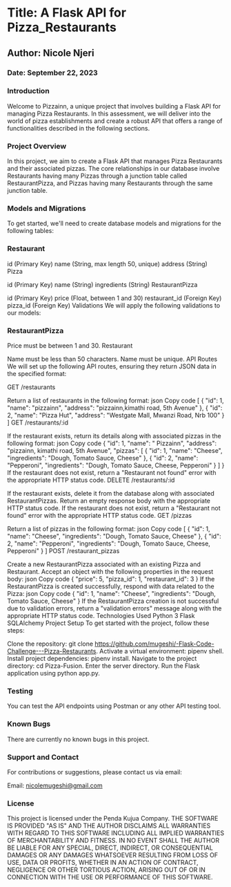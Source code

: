# Title: A Flask API for Pizza_Restaurants

## Author: Nicole Njeri

### Date: September 22, 2023

### Introduction
Welcome to Pizzainn, a unique project that involves building a Flask API for managing Pizza Restaurants. In this assessment, we will deliver into the world of pizza establishments and create a robust API that offers a range of functionalities described in the following sections.

### Project Overview
In this project, we aim to create a Flask API that manages Pizza Restaurants and their associated pizzas. The core relationships in our database involve Restaurants having many Pizzas through a junction table called RestaurantPizza, and Pizzas having many Restaurants through the same junction table.

### Models and Migrations
To get started, we'll need to create database models and migrations for the following tables:

### Restaurant

id (Primary Key)
name (String, max length 50, unique)
address (String)
Pizza

id (Primary Key)
name (String)
ingredients (String)
RestaurantPizza

id (Primary Key)
price (Float, between 1 and 30)
restaurant_id (Foreign Key)
pizza_id (Foreign Key)
Validations
We will apply the following validations to our models:

### RestaurantPizza

Price must be between 1 and 30.
Restaurant

Name must be less than 50 characters.
Name must be unique.
API Routes
We will set up the following API routes, ensuring they return JSON data in the specified format:

GET /restaurants

Return a list of restaurants in the following format:
json
Copy code
[
  {
    "id": 1,
    "name": "pizzainn",
    "address": "pizzainn,kimathi road, 5th Avenue"
  },
  {
    "id": 2,
    "name": "Pizza Hut",
    "address": "Westgate Mall, Mwanzi Road, Nrb 100"
  }
]
GET /restaurants/:id

If the restaurant exists, return its details along with associated pizzas in the following format:
json
Copy code
{
  "id": 1,
  "name": " Pizzainn",
  "address": "pizzainn, kimathi road, 5th Avenue",
  "pizzas": [
    {
      "id": 1,
      "name": "Cheese",
      "ingredients": "Dough, Tomato Sauce, Cheese"
    },
    {
      "id": 2,
      "name": "Pepperoni",
      "ingredients": "Dough, Tomato Sauce, Cheese, Pepperoni"
    }
  ]
}
If the restaurant does not exist, return a "Restaurant not found" error with the appropriate HTTP status code.
DELETE /restaurants/:id

If the restaurant exists, delete it from the database along with associated RestaurantPizzas.
Return an empty response body with the appropriate HTTP status code.
If the restaurant does not exist, return a "Restaurant not found" error with the appropriate HTTP status code.
GET /pizzas

Return a list of pizzas in the following format:
json
Copy code
[
  {
    "id": 1,
    "name": "Cheese",
    "ingredients": "Dough, Tomato Sauce, Cheese"
  },
  {
    "id": 2,
    "name": "Pepperoni",
    "ingredients": "Dough, Tomato Sauce, Cheese, Pepperoni"
  }
]
POST /restaurant_pizzas

Create a new RestaurantPizza associated with an existing Pizza and Restaurant.
Accept an object with the following properties in the request body:
json
Copy code
{
  "price": 5,
  "pizza_id": 1,
  "restaurant_id": 3
}
If the RestaurantPizza is created successfully, respond with data related to the Pizza:
json
Copy code
{
  "id": 1,
  "name": "Cheese",
  "ingredients": "Dough, Tomato Sauce, Cheese"
}
If the RestaurantPizza creation is not successful due to validation errors, return a "validation errors" message along with the appropriate HTTP status code.
Technologies Used
Python 3
Flask
SQLAlchemy
Project Setup
To get started with the project, follow these steps:

Clone the repository: git clone <https://github.com/mugeshi/-Flask-Code-Challenge---Pizza-Restaurants>.
Activate a virtual environment: pipenv shell.
Install project dependencies: pipenv install.
Navigate to the project directory: cd Pizza-Fusion.
Enter the server directory.
Run the Flask application using python app.py.
### Testing
You can test the API endpoints using Postman or any other API testing tool.

### Known Bugs
There are currently no known bugs in this project.

### Support and Contact
For contributions or suggestions, please contact us via email:

Email: nicolemugeshi@gmail.com

### License
This project is licensed under the Penda Kujua Company.
THE SOFTWARE IS PROVIDED "AS IS" AND THE AUTHOR DISCLAIMS ALL WARRANTIES WITH REGARD TO THIS SOFTWARE INCLUDING ALL IMPLIED WARRANTIES OF MERCHANTABILITY AND FITNESS. IN NO EVENT SHALL THE AUTHOR BE LIABLE FOR ANY SPECIAL, DIRECT, INDIRECT, OR CONSEQUENTIAL DAMAGES OR ANY DAMAGES WHATSOEVER RESULTING FROM LOSS OF USE, DATA OR PROFITS, WHETHER IN AN ACTION OF CONTRACT, NEGLIGENCE OR OTHER TORTIOUS ACTION, ARISING OUT OF OR IN CONNECTION WITH THE USE OR PERFORMANCE OF THIS SOFTWARE.
